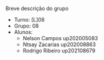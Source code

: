 Breve descrição do grupo

* Turno: [L]08
* Grupo: 08
* Alunos:
    - Nelson Campos up202005083 
    - Ntsay Zacarias up202008863
    - Rodrigo Ribeiro up202108679
